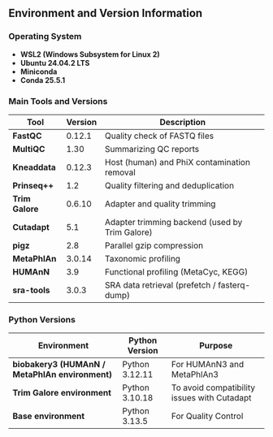 ## Environment and Version Information

### Operating System
- **WSL2 (Windows Subsystem for Linux 2)**
- **Ubuntu 24.04.2 LTS**
- **Miniconda**
- **Conda 25.5.1**

### Main Tools and Versions

| Tool | Version | Description |
|---|---|---|
| **FastQC** | 0.12.1 | Quality check of FASTQ files |
| **MultiQC** | 1.30 | Summarizing QC reports |
| **Kneaddata** | 0.12.3 | Host (human) and PhiX contamination removal |
| **Prinseq++** | 1.2 | Quality filtering and deduplication |
| **Trim Galore** | 0.6.10 | Adapter and quality trimming |
| **Cutadapt** | 5.1 | Adapter trimming backend (used by Trim Galore) |
| **pigz** | 2.8 | Parallel gzip compression |
| **MetaPhlAn** | 3.0.14 | Taxonomic profiling |
| **HUMAnN** | 3.9 | Functional profiling (MetaCyc, KEGG) |
| **sra-tools** | 3.0.3 | SRA data retrieval (prefetch / fasterq-dump) |

### Python Versions

| Environment | Python Version | Purpose |
|---|---|---|
| **biobakery3 (HUMAnN / MetaPhlAn environment)** | Python 3.12.11 | For HUMAnN3 and MetaPhlAn3 |
| **Trim Galore environment** | Python 3.10.18 | To avoid compatibility issues with Cutadapt |
| **Base environment** | Python 3.13.5 | For Quality Control |


